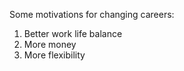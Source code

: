 Some motivations for changing careers:
1. Better work life balance
2. More money
3. More flexibility
